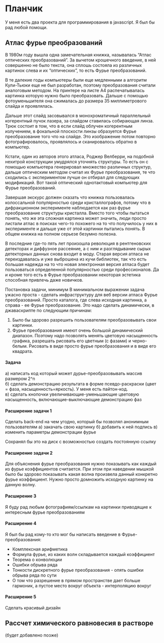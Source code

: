 # Планчик

У меня есть два проекта для программирования в javascript. Я был бы рад любой помощи.

## Атлас фурье преобразований

В 1980м году вышла одна замечательная книжка, называлась “Атлас оптических преобразований”. За вычетом крошечного введение, в ней совершенно не было текста, она сплошь состояла из различных картинок слева и их “оптических”, то есть Фурье преобразований. 

В те далекие годы компьютеры были еще медленными а алгоритм Кули-Тьюки еще не был разработан, поэтому преобразования считали аналоговым методом. На принтере на листе А4 распечатывалась картинка которую нужно было преобразовать. Дальше с помощью фотоуменьшителя она сжималась до размера 35 миллиметрового слайда и проявлялась. 

Дальше этот слайд засовывался в монохроматичный параллельный когерентный пучок лазера, за слайдом ставилась собирающая линза. Трюк состоит в том, что в если слайд облучен когерентным излучением, в фокальной плоскости линзы образуется Фурье преобразование того что на слайде. Это изображение потом повторно фотографировалось, проявлялось и сканировалось обратно в компьютер.

Кстати, один из авторов этого атласа, Роджер Велберри, на подобной нехитрой конструкции умудрялся уточнять структуры. То есть он с помощью компьютера генерировал множество различных структур, дальше оптическим методом считал их Фурье преобразования, те что сходились с экспериментом лучше он отбирал для следующих модификаций. Вот такой оптический однотактовый компьютер для Фурье преобразований.

Завершая экскурс должен сказать что книжка пользовалась колоссальной популярностью среди кристаллографов, потому что в дифракционном эксперименте наблюдается как раз фурье преобразование структуры кристалла. Вместо того чтобы пытаться понять, что же эта сложная картинка может значить, люди просто листали атлас в поисках чего-то похожего на то что получилось у них в эксперименте и дальше уже от этой картинки пытались понять. В общем книжка на полном серьезе безумно полезна.

В последние где-то пять лет произошла революция в рентгеновских детекторах и диффузное рассеяние, а с ним и разглядывание сырых детекторных данных снова входит в моду. Старая версия атласа не переиздавалась и уже выброшена из кучи библиотек, так что есть большая надежда на то что новая электронная версия атласа будет пользоваться определенной популярностью среди профессионалов. Да и кроме того есть в Фурье преобразовании некоторая эстетика способная привлечь даже новичков.

Постановка задачи, минимум
В минимальном выражении задача ужасно проста - сделать инфраструктуру для веб версии атласа Фурье преобразований. Просто каталога, где слева исходная картинка, а справа - ее Фурье преобразование. Это надо сделать динамически, в джаваскрипте по следующим причинам:

1. Было бы здорово разрешить пользователям преобразовывать свои картинки.
2. Фурье преобразования имеют очень большой динамический диапазон. Поэтому надо позволять менять цветовую насыщенность графика, разрешать рисовать его цветным (с фазами) и черно-белым. Рисовать в виде просто фурье преобразования и в виде его квадрата.

#### Задача
а) написать код который может дурье-преобразовывать массив размером 2^n    
б) сделать демонстрацию результата в форме псевдо-раскраски (цвет = фаза, насыщенность=яркость). У меня есть пайтон-код.    
в) сделать кнопочки увеличивающие-уменьшающие цветовую насыщенность, включающие-выключающие демонстрацию фаз    

#### Расширение задачи 1
Сделать back-end на чем угодно, который бы позволял анонимным пользователям
а) закачать свою картинку
б) добавить к ней подпись
в) изменить параметры демонстрации фурье

Сохранял бы это на диск с возможностью создать постоянную ссылку

#### Расширение задачи 2
Для объяснения фурье преобразования нужно показывать как каждый из фурье коэффициентов считается. При этом при наведении мышкой было бы здорово показывать какая волна произвела данный конкретно фурье коэффициент. Нужно просто домножить исходную картинку на данную волну.

#### Расширение 3
Я буду рад любым фотографиям/ссылкам на картинки приводящие к интересным фурье преобразованиям

#### Расширение 4
Я был бы рад кому-то кто мог бы написать введение в Фурье-преобразования:
 - Комплексная арифметика
 - Формула фурье, из каких волн складывается каждый коэффициент
 - Теорема о конволюции
 - Ошибки обрыва ряда
 - Тонкости дискретного фурье преобразования - опять ошибки обрыва ряда по сути
 - О том что разрешение в прямом пространстве дает больше гармоник, а пустое место вокруг объекта - интерполяцию вокруг

#### Расширение 5
Сделать красивый дизайн

## Рассчет химического равновесия в растворе

(будет добавлено позже)
